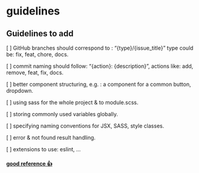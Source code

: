 # guidelines

## Guidelines to add

[ ] GitHub branches should correspond to : “{type}/{issue_title}” type could be: fix, feat, chore, docs.

[ ] commit naming should follow: “{action}: {description}”, actions like: add, remove, feat, fix, docs.

[ ] better component structuring, e.g. : a component for a common button, dropdown.

[ ] using sass for the whole project & to module.scss.

[ ] storing commonly used variables globally.

[ ] specifying naming conventions for JSX, SASS, style classes.

[ ] error & not found result handling.

[ ] extensions to use: eslint, ...

#### [good reference 👍](<https://www.freecodecamp.org/news/how-to-write-better-git-commit-messages/#:~:text=Conventional%20Commits,-Now%20that%20we&text=The%20commit%20type%20can%20include,files%20(for%20example%20updating%20dependencies)>)
